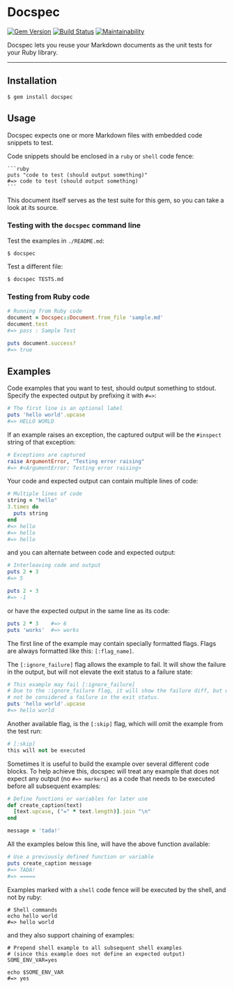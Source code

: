 Docspec
==================================================

[![Gem Version](https://badge.fury.io/rb/docspec.svg)](https://badge.fury.io/rb/docspec)
[![Build Status](https://travis-ci.com/DannyBen/docspec.svg?branch=master)](https://travis-ci.com/DannyBen/docspec)
[![Maintainability](https://api.codeclimate.com/v1/badges/e0c15c1f33fa4aa45f70/maintainability)](https://codeclimate.com/github/DannyBen/docspec/maintainability)

Docspec lets you reuse your Markdown documents as the unit tests for your
Ruby library.

---


Installation
--------------------------------------------------

    $ gem install docspec


Usage
--------------------------------------------------

Docspec expects one or more Markdown files with embedded code snippets to 
test.

Code snippets should be enclosed in a `ruby` or `shell` code fence:

    ```ruby
    puts "code to test (should output something)"
    #=> code to test (should output something)
    ```

This document itself serves as the test suite for this gem, so you can take a
look at its source.


### Testing with the `docspec` command line

Test the examples in `./README.md`:

    $ docspec

Test a different file:

    $ docspec TESTS.md


### Testing from Ruby code

```ruby
# Running from Ruby code
document = Docspec::Document.from_file 'sample.md'
document.test
#=> pass : Sample Test

puts document.success?
#=> true
```


Examples
--------------------------------------------------

Code examples that you want to test, should output something to stdout. 
Specify the expected output by prefixing it with `#=>`:

```ruby
# The first line is an optional label
puts 'hello world'.upcase
#=> HELLO WORLD
```

If an example raises an exception, the captured output will be the `#inspect`
string of that exception:

```ruby
# Exceptions are captured
raise ArgumentError, "Testing error raising"
#=> #<ArgumentError: Testing error raising>
```

Your code and expected output can contain multiple lines of code:

```ruby
# Multiple lines of code
string = "hello"
3.times do 
  puts string
end
#=> hello
#=> hello
#=> hello
```

and you can alternate between code and expected output:

```ruby
# Interleaving code and output 
puts 2 + 3
#=> 5

puts 2 - 3
#=> -1
```

or have the expected output in the same line as its code:

```ruby
puts 2 * 3    #=> 6
puts 'works'  #=> works
```

The first line of the example may contain specially formatted flags. Flags 
are always formatted like this: `[:flag_name]`. 

The `[:ignore_failure]` flag allows the example to fail. It will show the 
failure in the output, but will not elevate the exit status to a failure 
state:

```ruby
# This example may fail [:ignore_failure]
# Due to the :ignore_failure flag, it will show the failure diff, but will
# not be considered a failure in the exit status.
puts 'hello world'.upcase
#=> hello world
```

Another available flag, is the `[:skip]` flag, which will omit the example
from the test run:

```ruby
# [:skip]
this will not be executed
```

Sometimes it is useful to build the example over several different code 
blocks. To help achieve this, docspec will treat any example that does not 
expect any output (no `#=> markers`) as a code that needs to be executed
before all subsequent examples:

```ruby
# Define functions or variables for later use
def create_caption(text)
  [text.upcase, ("=" * text.length)].join "\n"
end

message = 'tada!'
```

All the examples below this line, will have the above function available:

```ruby
# Use a previously defined function or variable
puts create_caption message
#=> TADA!
#=> =====
```


Examples marked with a `shell` code fence will be executed by the
shell, and not by ruby:

```shell
# Shell commands
echo hello world
#=> hello world
```

and they also support chaining of examples:

```shell
# Prepend shell example to all subsequent shell examples
# (since this example does not define an expected output)
SOME_ENV_VAR=yes
```

```shell
echo $SOME_ENV_VAR
#=> yes
```

